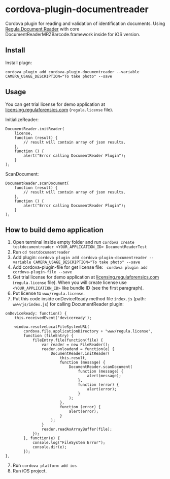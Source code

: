 # cordova-plugin-documentreader
Cordova plugin for reading and validation of identification documents. Using [Regula Document Reader](https://github.com/regulaforensics/DocumentReader-iOS) with core DocumentReaderMRZBarcode.framework inside for iOS version.

## Install
Install plugn:
```
cordova plugin add cordova-plugin-documentreader --variable CAMERA_USAGE_DESCRIPTION="To take photo" --save
```

## Usage
You can get trial license for demo application at [licensing.regulaforensics.com](https://licensing.regulaforensics.com) (`regula.license` file).

InitializeReader:
```
DocumentReader.initReader(
    license,
    function (result) {
        // result will contain array of json results.
    },
    function () {
        alert("Error calling DocumentReader Plugin");
    }
);
```

ScanDocument:
```
DocumentReader.scanDocument(
    function (result) {
        // result will contain array of json results.
    },
    function () {
        alert("Error calling DocumentReader Plugin");
    }
);
```

## How to build demo application
1. Open terminal inside empty folder and run ``` cordova create testdocumentreader <YOUR_APPLICATION_ID> DocumentReaderTest ```
2. Run  ```cd testdocumentreader```
3. Add plugin: ``` cordova plugin add cordova-plugin-documentreader --variable CAMERA_USAGE_DESCRIPTION="To take photo" --save ```
3. Add cordova-plugin-file for get license file: ``` cordova plugin add cordova-plugin-file --save```
4. Get trial license for demo application at [licensing.regulaforensics.com](https://licensing.regulaforensics.com) (`regula.license` file). When you will create license use  ```<YOUR_APPLICATION_ID>``` like bundle ID (see the first paragraph).
5. Put license to `www/regula.license`.
6. Put this code inside onDeviceReady method file `index.js` (path: `www/js/index.js`) for calling DocumentReader plugin:
```
onDeviceReady: function() {
    this.receivedEvent('deviceready');

    window.resolveLocalFileSystemURL(
        cordova.file.applicationDirectory + "www/regula.license",
        function (fileEntry) {
            fileEntry.file(function(file) {
                var reader = new FileReader();
                reader.onloadend = function(e) {
                    DocumentReader.initReader(
                        this.result,
                        function (message) {
                            DocumentReader.scanDocument(
                                function (message) {
                                    alert(message);
                                },
                                function (error) {
                                    alert(error);
                                }
                            );
                        },
                        function (error) {
                            alert(error);
                        }
                    );
                }
                reader.readAsArrayBuffer(file);
            });
        }, function(e) {
            console.log("FileSystem Error");
            console.dir(e);
        });
},
```
7. Run ```cordova platform add ios```
8. Run iOS project.
